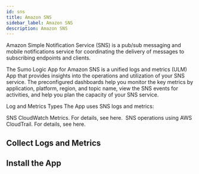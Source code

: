 ```yaml
---
id: sns
title: Amazon SNS
sidebar_label: Amazon SNS
description: Amazon SNS
---
```


Amazon Simple Notification Service (SNS) is a pub/sub messaging and mobile notifications service for coordinating the delivery of messages to subscribing endpoints and clients.

The Sumo Logic App for Amazon SNS is a unified logs and metrics (ULM) App that provides insights into the operations and utilization of your SNS service. The preconfigured dashboards help you monitor the key metrics by application, platform, region, and topic name, view the SNS events for activities, and help you plan the capacity of your SNS service.

Log and Metrics Types
The App uses SNS logs and metrics:

SNS CloudWatch Metrics. For details, see here. 
SNS operations using AWS CloudTrail. For details, see here. 

## Collect Logs and Metrics

## Install the App
